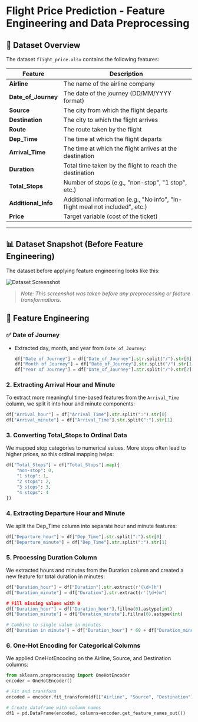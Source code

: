 # Flight Price Prediction - Feature Engineering and Data Preprocessing

## 📄 Dataset Overview

The dataset `flight_price.xlsx` contains the following features:

| Feature           | Description |
|------------------|-------------|
| **Airline**         | The name of the airline company |
| **Date_of_Journey** | The date of the journey (DD/MM/YYYY format) |
| **Source**          | The city from which the flight departs |
| **Destination**     | The city to which the flight arrives |
| **Route**           | The route taken by the flight |
| **Dep_Time**        | The time at which the flight departs |
| **Arrival_Time**    | The time at which the flight arrives at the destination |
| **Duration**        | Total time taken by the flight to reach the destination |
| **Total_Stops**     | Number of stops (e.g., "non-stop", "1 stop", etc.) |
| **Additional_Info** | Additional information (e.g., "No info", "In-flight meal not included", etc.) |
| **Price**           | Target variable (cost of the ticket) |

---
## 📊 Dataset Snapshot (Before Feature Engineering)

The dataset before applying feature engineering looks like this:

![Dataset Screenshot](images/before_feature_engineering.png)

> *Note: This screenshot was taken before any preprocessing or feature transformations.*

## 🔧 Feature Engineering

### ✅ Date of Journey
- Extracted day, month, and year from `Date_of_Journey`:
  ```python
  df["Date of Journey"] = df["Date_of_Journey"].str.split("/").str[0]
  df["Month of Journey"] = df["Date_of_Journey"].str.split("/").str[1]
  df["Year of Journey"] = df["Date_of_Journey"].str.split("/").str[2]
  
### 2. Extracting Arrival Hour and Minute

To extract more meaningful time-based features from the `Arrival_Time` column, we split it into hour and minute components:

```python
df["Arrival_hour"] = df["Arrival_Time"].str.split(":").str[0]
df["Arrival_minute"] = df["Arrival_Time"].str.split(":").str[1]
```
### 3. Converting Total_Stops to Ordinal Data
We mapped stop categories to numerical values. More stops often lead to higher prices, so this ordinal mapping helps:

```python
df["Total_Stops"] = df["Total_Stops"].map({
    "non-stop": 0,
    "1 stop": 1,
    "2 stops": 2,
    "3 stops": 3,
    "4 stops": 4
})
```
### 4. Extracting Departure Hour and Minute
We split the Dep_Time column into separate hour and minute features:

```python
df["Departure_hour"] = df["Dep_Time"].str.split(":").str[0]
df["Departure_minute"] = df["Dep_Time"].str.split(":").str[1]
```
### 5. Processing Duration Column
We extracted hours and minutes from the Duration column and created a new feature for total duration in minutes:

```python
df["Duration_hour"] = df["Duration"].str.extract(r'(\d+)h')
df["Duration_minute"] = df["Duration"].str.extract(r'(\d+)m")

# Fill missing values with 0
df["Duration_hour"] = df["Duration_hour"].fillna(0).astype(int)
df["Duration_minute"] = df["Duration_minute"].fillna(0).astype(int)

# Combine to single value in minutes
df["Duration in minute"] = df["Duration_hour"] * 60 + df["Duration_minute"]
```
### 6. One-Hot Encoding for Categorical Columns
We applied OneHotEncoding on the Airline, Source, and Destination columns:

```python
from sklearn.preprocessing import OneHotEncoder
encoder = OneHotEncoder()

# Fit and transform
encoded = encoder.fit_transform(df[["Airline", "Source", "Destination"]]).toarray()

# Create dataframe with column names
df1 = pd.DataFrame(encoded, columns=encoder.get_feature_names_out())
```

